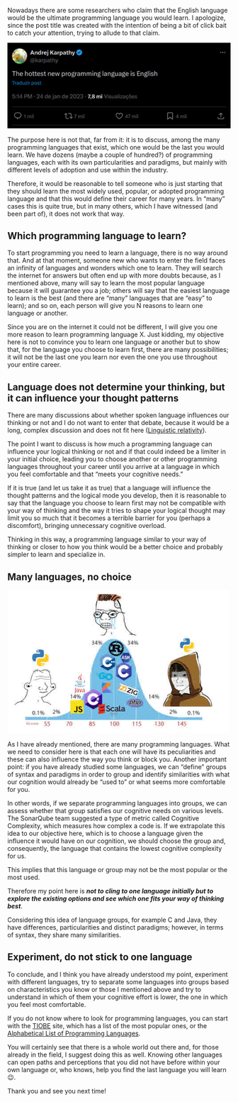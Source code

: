 Nowadays there are some researchers who claim that the English language would be the ultimate programming language you would learn. I apologize, since the post title was created with the intention of being a bit of click bait to catch your attention, trying to allude to that claim.

![The hottest new programming language is English by Andrej Karpathy in 2023](/static/pages/essays/26/karpathy.jpg)

The purpose here is not that, far from it: it is to discuss, among the many programming languages that exist, which one would be the last you would learn. We have dozens (maybe a couple of hundred?) of programming languages, each with its own particularities and paradigms, but mainly with different levels of adoption and use within the industry.

Therefore, it would be reasonable to tell someone who is just starting that they should learn the most widely used, popular, or adopted programming language and that this would define their career for many years. In “many” cases this is quite true, but in many others, which I have witnessed (and been part of), it does not work that way.

## Which programming language to learn?

To start programming you need to learn a language, there is no way around that. And at that moment, someone new who wants to enter the field faces an infinity of languages and wonders which one to learn. They will search the internet for answers but often end up with more doubts because, as I mentioned above, many will say to learn the most popular language because it will guarantee you a job; others will say that the easiest language to learn is the best (and there are “many” languages that are “easy” to learn); and so on, each person will give you N reasons to learn one language or another.

Since you are on the internet it could not be different, I will give you one more reason to learn programming language X. Just kidding, my objective here is not to convince you to learn one language or another but to show that, for the language you choose to learn first, there are many possibilities; it will not be the last one you learn nor even the one you use throughout your entire career.

## Language does not determine your thinking, but it can influence your thought patterns

There are many discussions about whether spoken language influences our thinking or not and I do not want to enter that debate, because it would be a long, complex discussion and does not fit here ([Linguistic relativity](https://en.wikipedia.org/wiki/Linguistic_relativity)).

The point I want to discuss is how much a programming language can influence your logical thinking or not and if that could indeed be a limiter in your initial choice, leading you to choose another or other programming languages throughout your career until you arrive at a language in which you feel comfortable and that “meets your cognitive needs.”

If it is true (and let us take it as true) that a language will influence the thought patterns and the logical mode you develop, then it is reasonable to say that the language you choose to learn first may not be compatible with your way of thinking and the way it tries to shape your logical thought may limit you so much that it becomes a terrible barrier for you (perhaps a discomfort), bringing unnecessary cognitive overload.

Thinking in this way, a programming language similar to your way of thinking or closer to how you think would be a better choice and probably simpler to learn and specialize in.

## Many languages, no choice

![meme: Not sure if programming error or brogramming error](/static/pages/essays/26/meme.jpg)

As I have already mentioned, there are many programming languages. What we need to consider here is that each one will have its peculiarities and these can also influence the way you think or block you. Another important point: if you have already studied some languages, we can “define” groups of syntax and paradigms in order to group and identify similarities with what our cognition would already be “used to” or what seems more comfortable for you.

In other words, if we separate programming languages into groups, we can assess whether that group satisfies our cognitive needs on various levels. The SonarQube team suggested a type of metric called Cognitive Complexity, which measures how complex a code is. If we extrapolate this idea to our objective here, which is to choose a language given the influence it would have on our cognition, we should choose the group and, consequently, the language that contains the lowest cognitive complexity for us.

This implies that this language or group may not be the most popular or the most used.

Therefore my point here is **_not to cling to one language initially but to explore the existing options and see which one fits your way of thinking best_**.

Considering this idea of language groups, for example C and Java, they have differences, particularities and distinct paradigms; however, in terms of syntax, they share many similarities.

## Experiment, do not stick to one language

To conclude, and I think you have already understood my point, experiment with different languages, try to separate some languages into groups based on characteristics you know or those I mentioned above and try to understand in which of them your cognitive effort is lower, the one in which you feel most comfortable.

If you do not know where to look for programming languages, you can start with the [TIOBE](https://www.tiobe.com/tiobe-index/) site, which has a list of the most popular ones, or the [Alphabetical List of Programming Languages](https://programminglanguages.info/languages/).

You will certainly see that there is a whole world out there and, for those already in the field, I suggest doing this as well. Knowing other languages can open paths and perceptions that you did not have before within your own language or, who knows, help you find the last language you will learn 😉.

Thank you and see you next time!
